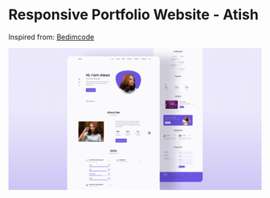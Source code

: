# Responsive Portfolio Website - Atish

Inspired from: [Bedimcode](https://www.youtube.com/c/Bedimcode)

![preview img](/preview.png)
